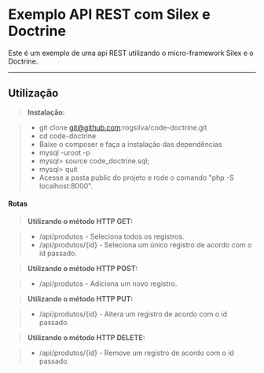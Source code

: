Exemplo API REST com Silex e Doctrine
=================================


Este é um exemplo de uma api REST utilizando o micro-framework Silex e o Doctrine.

----------


Utilização
-------------

> **Instalação:**

> - git clone git@github.com:rogsilva/code-doctrine.git
> - cd code-doctrine
> - Baixe o composer e faça a instalação das dependências
> - mysql -uroot -p
> - mysql> source code_doctrine.sql;
> - mysql> quit
> - Acesse a pasta public do projeto e rode o comando "php -S localhost:8000".

#### <i class="icon-refresh"></i> Rotas

> **Utilizando o método HTTP GET:**

> - /api/produtos - Seleciona todos os registros.
> - /api/produtos/{id} - Seleciona um único registro de acordo com o id passado.

> **Utilizando o método HTTP POST:**

> - /api/produtos - Adiciona um novo registro.

> **Utilizando o método HTTP PUT:**

> - /api/produtos/{id} - Altera um registro de acordo com o id passado.

> **Utilizando o método HTTP DELETE:**

> - /api/produtos/{id} - Remove um registro de acordo com o id passado.
